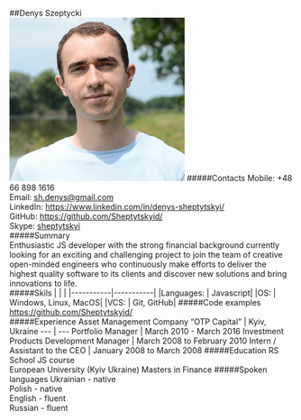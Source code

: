 ##Denys Szeptycki  
![photo](./DSC_1907.png)
#####Contacts
Mobile: +48 66 898 1616  
Email: [sh.denys@gmail.com](mailto:sh.denys@gmail.com)  
LinkedIn: https://www.linkedin.com/in/denys-sheptytskyi/  
GitHub: https://github.com/Sheptytskyid/  
Skype: [sheptytskyi](skype:sheptytskyi?chat)  
#####Summary  
Enthusiastic JS developer with the strong financial background currently looking for an exciting and challenging project to
join the team of creative open-minded engineers who continuously make efforts to deliver the
highest quality software to its clients and discover new solutions and bring innovations to life.  
#####Skils
|           |           |
|-----------|-----------|
|Languages: | Javascript|
|OS: | Windows, Linux, MacOS|
|VCS: | Git, GitHub|
#####Code examples
https://github.com/Sheptytskyid/  
#####Experience
Asset Management Company “OTP Capital” | Kyiv, Ukraine
--- | ---
Portfolio Manager | March 2010 - March 2016
Investment Products Development Manager | March 2008 to February 2010
Intern / Assistant to the CEO | January 2008 to March 2008
#####Education
RS School JS course  
European University (Kyiv Ukraine) Masters in Finance
#####Spoken languages
Ukrainian - native  
Polish - native  
English - fluent  
Russian - fluent